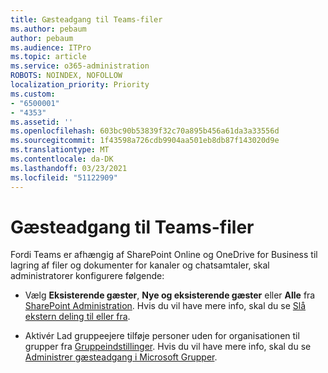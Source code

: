 ```yaml
---
title: Gæsteadgang til Teams-filer
ms.author: pebaum
author: pebaum
ms.audience: ITPro
ms.topic: article
ms.service: o365-administration
ROBOTS: NOINDEX, NOFOLLOW
localization_priority: Priority
ms.custom:
- "6500001"
- "4353"
ms.assetid: ''
ms.openlocfilehash: 603bc90b53839f32c70a895b456a61da3a33556d
ms.sourcegitcommit: 1f43598a726cdb9904aa501eb8db87f143020d9e
ms.translationtype: MT
ms.contentlocale: da-DK
ms.lasthandoff: 03/23/2021
ms.locfileid: "51122909"
---
```

# <a name="guest-access-to-teams-files"></a>Gæsteadgang til Teams-filer

Fordi Teams er afhængig af SharePoint Online og OneDrive for Business til lagring af filer og dokumenter for kanaler og chatsamtaler, skal administratorer konfigurere følgende:

- Vælg **Eksisterende gæster**, **Nye og eksisterende gæster** eller **Alle** fra [SharePoint Administration](https://admin.microsoft.com/sharepoint?page=sharing&modern=true). Hvis du vil have mere info, skal du se [Slå ekstern deling til eller fra](https://docs.microsoft.com/sharepoint/turn-external-sharing-on-or-off).

- Aktivér Lad gruppeejere tilføje personer uden for organisationen til grupper fra [Gruppeindstillinger](https://admin.microsoft.com/Adminportal/Home?source=applauncher#/Settings/Services/:/Settings/L1/O365Groups). Hvis du vil have mere info, skal du se [Administrer gæsteadgang i Microsoft Grupper](https://docs.microsoft.com/microsoftteams/teams-dependencies#control-guest-access-in-office-365-groups).

